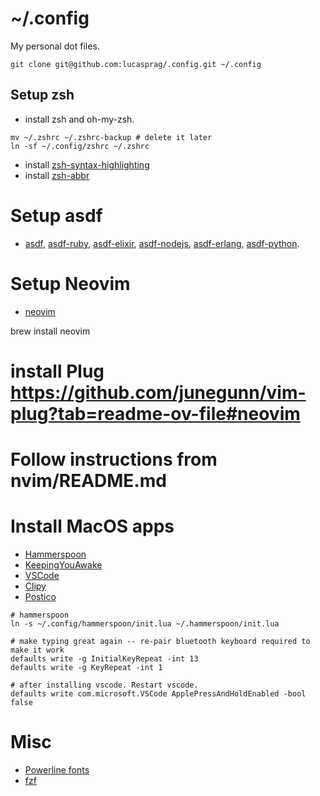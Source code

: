 # ~/.config

My personal dot files.

```
git clone git@github.com:lucasprag/.config.git ~/.config
```

## Setup zsh

- install zsh and oh-my-zsh.

```
mv ~/.zshrc ~/.zshrc-backup # delete it later
ln -sf ~/.config/zshrc ~/.zshrc
```

- install [zsh-syntax-highlighting](https://github.com/zsh-users/zsh-syntax-highlighting)
- install [zsh-abbr](https://github.com/olets/zsh-abbr)

# Setup asdf
- [asdf](https://github.com/asdf-vm/asdf), [asdf-ruby](https://github.com/asdf-vm/asdf-ruby), [asdf-elixir](https://github.com/asdf-vm/asdf-elixir), [asdf-nodejs](https://github.com/asdf-vm/asdf-nodejs), [asdf-erlang](https://github.com/asdf-vm/asdf-erlang), [asdf-python](https://github.com/asdf-community/asdf-python).

# Setup Neovim

- [neovim](https://neovim.io)

brew install neovim
# install Plug https://github.com/junegunn/vim-plug?tab=readme-ov-file#neovim
# Follow instructions from nvim/README.md

# Install MacOS apps
- [Hammerspoon](https://www.hammerspoon.org/)
- [KeepingYouAwake](https://keepingyouawake.app/)
- [VSCode](https://code.visualstudio.com/)
- [Clipy](https://github.com/Clipy/Clipy)
- [Postico](https://eggerapps.at/postico/v1.php)


```
# hammerspoon
ln -s ~/.config/hammerspoon/init.lua ~/.hammerspoon/init.lua

# make typing great again -- re-pair bluetooth keyboard required to make it work
defaults write -g InitialKeyRepeat -int 13
defaults write -g KeyRepeat -int 1

# after installing vscode. Restart vscode.
defaults write com.microsoft.VSCode ApplePressAndHoldEnabled -bool false
```

# Misc

- [Powerline fonts](https://github.com/powerline/fonts)
- [fzf](https://github.com/junegunn/fzf?tab=readme-ov-file#using-homebrew)
